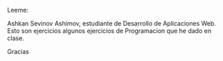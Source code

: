 Leeme:

Ashkan Sevinov Ashimov, estudiante de Desarrollo de Aplicaciones Web.
Esto son ejercicios algunos ejercicios de Programacion que he dado en clase.

Gracias
